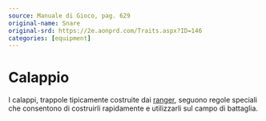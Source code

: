 ```yaml
---
source: Manuale di Gioco, pag. 629
original-name: Snare
original-srd: https://2e.aonprd.com/Traits.aspx?ID=146
categories: [equipment]
---
```


# Calappio

I calappi, trappole tipicamente costruite dai [ranger](/classi/ranger), seguono
regole speciali che consentono di costruirli rapidamente e utilizzarli sul campo
di battaglia.
